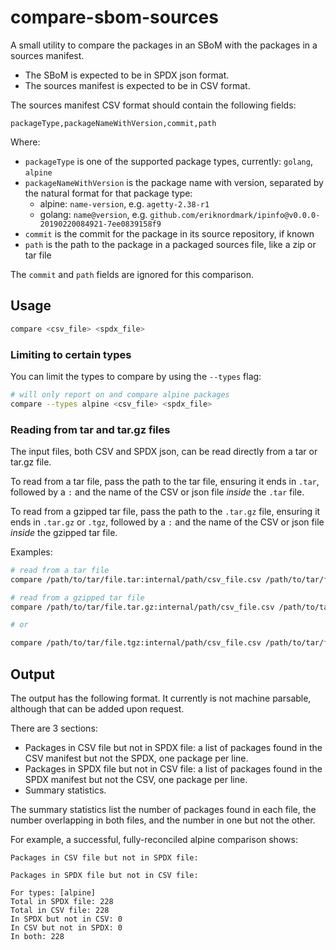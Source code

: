 # compare-sbom-sources

A small utility to compare the packages in an SBoM with the packages in a
sources manifest.

* The SBoM is expected to be in SPDX json format.
* The sources manifest is expected to be in CSV format.

The sources manifest CSV format should contain the following fields:

```csv
packageType,packageNameWithVersion,commit,path
```

Where:

* `packageType` is one of the supported package types, currently: `golang`, `alpine`
* `packageNameWithVersion` is the package name with version, separated by the natural format for that package type:
  * alpine: `name-version`, e.g. `agetty-2.38-r1`
  * golang: `name@version`, e.g. `github.com/eriknordmark/ipinfo@v0.0.0-20190220084921-7ee0839158f9`
* `commit` is the commit for the package in its source repository, if known
* `path` is the path to the package in a packaged sources file, like a zip or tar file

The `commit` and `path` fields are ignored for this comparison.

## Usage

```bash
compare <csv_file> <spdx_file>
```

### Limiting to certain types

You can limit the types to compare by using the `--types` flag:

```bash
# will only report on and compare alpine packages
compare --types alpine <csv_file> <spdx_file>
```

### Reading from tar and tar.gz files

The input files, both CSV and SPDX json, can be read directly from a tar or
tar.gz file.

To read from a tar file, pass the path to the tar file, ensuring it ends in
`.tar`, followed by a `:` and the name of the CSV or json file _inside_ the
`.tar` file.

To read from a gzipped tar file, pass the path to the `.tar.gz` file, ensuring it
ends in `.tar.gz` or `.tgz`, followed by a `:` and the name of the CSV or json
file _inside_ the gzipped tar file.

Examples:

```bash
# read from a tar file
compare /path/to/tar/file.tar:internal/path/csv_file.csv /path/to/tar/file.tar:other/path/spdx_file.json

# read from a gzipped tar file
compare /path/to/tar/file.tar.gz:internal/path/csv_file.csv /path/to/tar/file.tar.gz:other/path/spdx_file.json

# or

compare /path/to/tar/file.tgz:internal/path/csv_file.csv /path/to/tar/file.tgz:other/path/spdx_file.json
```

## Output

The output has the following format. It currently is not machine parsable,
although that can be added upon request.

There are 3 sections:

* Packages in CSV file but not in SPDX file: a list of packages found in the CSV manifest but not the SPDX, one package per line.
* Packages in SPDX file but not in CSV file: a list of packages found in the SPDX manifest but not the CSV, one package per line.
* Summary statistics.

The summary statistics list the number of packages found in each file, the number
overlapping in both files, and the number in one but not the other.

For example, a successful, fully-reconciled alpine comparison shows:

```text
Packages in CSV file but not in SPDX file:

Packages in SPDX file but not in CSV file:

For types: [alpine]
Total in SPDX file: 228
Total in CSV file: 228
In SPDX but not in CSV: 0
In CSV but not in SPDX: 0
In both: 228
```
